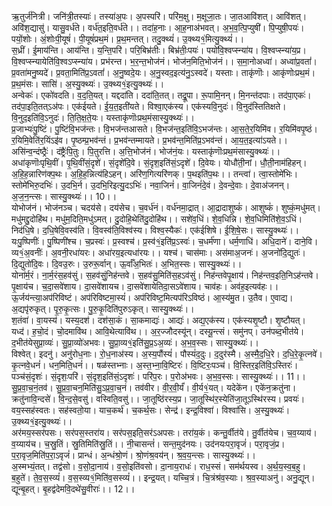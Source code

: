 

  
ऋ॒तुर्ज॑नित्री। जनि॑त्री॒तस्याः॑। तस्या॑अ॒पः। अ॒पस्परि॑। परि॑म॒क्षु। म॒क्षूजा॒तः। जा॒तआवि॑शत्। आवि॑शत्। अवि॑श॒द्यासु॑। यासु॒वर्ध॑ते। वर्ध॑त॒इति॒वर्ध॑ते।। तदा॑ह॒नाः। आ॒ह॒नाअ॑भवत्। अ॒भ॒व॒त्पि॒प्युषी॑। पि॒प्युषी॒पयः॑। पयों॒शोः। अं॒शोःपी॒यूषं॑। पी॒यूषं॑प्रथ॒मं। प्र॒थ॒मन्तत्। तदु॒क्थ्यं॑। उ॒क्थ्य१॒॑मित्यु॒क्थ्यं॑।।  
स॒ध्रीं। ई॒माय॑न्ति। आय॑न्ति। य॒न्ति॒परि॑। परि॒बिभ्र॑तीः। बिभ्र॑तीः॒पयः॑। पयो॑वि॒श्वप्स्न्या॑य। वि॒श्वप्स्न्या॑य॒प्र। वि॒श्वप्स्न्यायेति॑वि॒श्वऽप्स्न्या॑य। प्रभ॑रन्त। भ॒र॒न्त॒भोज॑नं। भोज॑न॒मिति॒भोज॑नं।। स॒मा॒नोअध्वा॑। अध्वा॑प्र॒वतां॑। प्र॒वता॑मनु॒ष्यदे॑। प्र॒वता॒मिति॑प्र॒ऽवतां॑। अ॒नु॒ष्वदे॒यः। अ॒नु॒स्वद॒इत्य॑नु॒ऽस्वदे॑। यस्ताः। ताकृ॑णॊः। आकृ॑णोःप्रथ॒मं। प्र॒थ॒मंसः। सासि॑। अ॒स्यु॒क्थ्यः॑। उ॒क्थ्य१॒॑इत्यु॒क्थ्यः॑।।  
अन्वेकः॑। एको॑वदति। व॒द॒ति॒यत्। यद्ददा॑ति। ददा॑ति॒तत्। तद्रू॒पा। रू॒पामि॒नन्। मि॒नन्त॑दपाः। तद॑पा॒एकः॑। तद॑पा॒इति॒तत्ऽअ॑पः। एक॑ईयते। ई॒य॒त॒इती॑यते। विश्वा॒एक॑स्य। एक॑स्यवि॒नुदः॑। वि॒नुद॑स्तितिक्षते। वि॒नुद॒इति॑वि॒ऽनुदः॑। ति॒ति॒क्ष॒ते॒यः। यस्ताकृ॑णॊःप्रथ॒मंसास्यु॒क्थ्यः॑।।  
प्र॒जाभ्यः॑पु॒ष्टिं। पु॒ष्टिंवि॒भज॑न्तः। वि॒भज॑न्तआसते। वि॒भज॑न्त॒इति॑वि॒ऽभज॑न्तः। आ॒स॒ते॒र॒यिमि॑व। र॒यिमि॑वपृ॒ष्ठं। र॒यिमि॒वेति॑र॒यिंऽइ॑व। पृ॒ष्ठम्प्र॒भव॑न्तं। प्र॒भव॑न्तम्मायते। प्र॒भव॑न्त॒मिति॑प्र॒ऽभव॑न्तं। आ॒य॒त॒इत्या॑ऽयते।। असि॑न्व॒न्दंष्ठ्रैः॑। दंष्ट्रैः॑पि॒तुः। पि॒तुरत्ति। अ॒त्ति॒भोज॑नं। भोज॑नं॒यः। यस्ताकृ॑णॊःप्रथ॒मंसास्यु॒क्थ्यः॑।।  
अधा॑कृणॊःपृथि॒वीं। पृ॒थि॒वींसं॒दृशे॑। सं॒दृशे॑दि॒वे। सं॒दृश॒इति॑सं॒ऽदृशे॑। दि॒वेयः। योधौ॑ती॒नां। धौ॒ती॒नाम॑हिहन्। अ॒हि॒ह॒न्नारिण॑क्प॒थः। अ॒हि॒ह॒न्नित्य॑हिऽहन्। अरि॑ण॒गित्यरि॑णक्। प॒थइति॑प॒थः।। तन्त्वा॑। त्वा॒स्तोमे॑भिः। स्तोमे॑भिरु॒दभिः॑। उ॒दभि॒र्न। उ॒दभि॒रिइत्यु॒दऽभिः॑। नवा॒जिनं॑। वा॒जिनं॑दे॒वं। दे॒वन्दे॒वाः। दे॒वाअ॑जनन्। अ॒ज॒न॒न्त्सः। सास्यु॒क्थ्यः॑।। 10।।  
योभोज॑नं। भोज॑नञ्च। चदय॑से। दय॑सेच। च॒वर्ध॑नं। वर्ध॑नमा॒द्रात्। आ॒द्रादाशुष्कं॑। आशुष्कं॑। शुष्कं॒मधु॑मत्। मधु॑मद्दु॒दोहि॑थ। मधु॑म॒दिति॒मधु॑ऽमत्। दु॒दोहि॒थेति॑दु॒दोहि॑थ।। सशे॑व॒धिं। शे॒व॒धिन्नि। शे॒व॒धिमिति॑शे॒व॒ऽधिं। निद॑धि॒षे। द॒धि॒षेवि॒वस्व॑ति। वि॒वस्व॑ति॒विश्व॑स्य। विश्व॒स्यैकः॑। एक॑ईशिषे। ई॒शि॒षे॒सः। सास्यु॒क्थ्यः॑।।  
यःपु॒ष्पिणीः॑। पु॒ष्पिणी॑श्च। च॒प्रस्वः॑। प्र॒स्वश्च॑। प्र॒स्व॑१॒॑इति॑प्र॒ऽस्वः॑। च॒धर्म॑णा। धर्म॒णाधि॑। अधि॒दाने॑। दाने॒वि। व्य१॒॑अ॒वनीः॑। अ॒वनी॒रधा॑यरः। अधा॑रय॒इत्यधा॑रयः।। यश्च॑। चास॑माः। अस॑माअ॒जनः॑। अ॒जनो॑दि॒द्युतः॑। दि॒द्युतो॑दि॒वः। दि॒वउ॒रुः। उ॒रुरू॒र्वान्। ऊ॒र्वाँअ॒भितः॑। अ॒भित॒स्सः। सास्यु॒क्थ्यः॑।।  
योना॑र्म॒रं। ना॒र्म॒रंस॒हव॑सुं। स॒हव॑सुं॒निह॑न्तवे। स॒हव॑सु॒मिति॑स॒हऽव॑सुं। निह॑न्तवेपृ॒क्षाय॑। निह॑न्तव॒इति॒निऽह॑न्तवे। पृ॒क्षाय॑च। च॒दा॒सवे॑शाय। दा॒सवे॑शायच। दा॒सवे॑शायेतिदा॒सऽवे॑शाय। चाव॑हः। अव॑ह॒इत्यव॑हः।। ऊ॒र्जय॑न्त्या॒अप॑रिविष्टं। अप॑रिविष्टमा॒स्यं॑। अप॑रिविष्ट॒मित्यप॑रिऽविष्ठं। आ॒स्य॑मु॒त। उ॒तैव। ए॒वाद्य। अ॒द्यपृ॑रुकृत्। पृ॒रु॒कृ॒त्सः। पु॒रु॒कृ॒दिति॑पुरुऽकृत्। सास्यु॒क्थ्यः॑।।  
श॒तंवा॑। वा॒यस्य॑। यस्य॒दश॑। दश॑सा॒कं। सा॒कमाद्यः॑। आद्यः॑। अद्य॒एक॑स्य। एक॑स्यशृ॒ष्टौ। शृ॒ष्टौयत्। यध्द॑। ह॒चो॒दं। चो॒दमावि॑थ। आवि॒थेत्यावि॑थ।। अ॒र॒ज्जौदस्यू॑न्। दस्यू॒न्त्सं। समु॑नप्। उन॑पब्द॒भीत॑ये। द॒भीत॑येसुप्रा॒व्यः॑। सु॒प्रा॒व्यो॑अभवः। सु॒प्रा॒व्य१॒॑इति॑सु॒प्र॒ऽअ॒व्यः॑। अ॒भ॒व॒स्सः। सास्यु॒क्थ्यः॑।।  
विश्वेत्। इदनु॑। अनु॑रोध॒नाः। रो॒ध॒नाअ॑स्य। अ॒स्य॒पौंस्यं॑। पौस्यं॑द॒दुः। द॒दुर॑स्मै। अ॒स्मै॒द॒धि॒रे। द॒धि॒रे॒कृ॒त्नवे॑। कृ॒त्नवे॒धनं॑। धन॒मिति॒धनं॑।। षळ॑स्तभ्नाः। अ॒स्त॒भ्ना॒वि॒ष्टिरः॑। वि॒ष्टिरः॒पञ्च॑। वि॒स्तिर॒इति॑वि॒ऽस्तिरः॑। पञ्च॑सं॒दृशः॑। सं॒दृशः॒परि॑। सं॒दृश॒इति॑सं॒ऽदृशः॑। परि॑प॒रः। प॒रोअ॑भवः। अ॒भ॒व॒स्सः। सास्यु॒क्थ्यः॑।। 11।।  
सु॒प्र॒वा॒च॒नं॒तव॑। सु॒प्र॒वा॒चन॒मिति॑सु॒ऽप्र॒वा॒च॒नं। तव॑वीर। वी॒र॒वी॒र्यं॑। वी॒र्य१॒॑यत्। यदेके॑न। एके॑न॒क्रतु॑ना। क्रतु॑नावि॒न्दसे॑। वि॒न्द॒से॒वसु॑। वस्विति॒वसु॑।। जा॒तूष्ठि॑रस्य॒प्र। जा॒तूस्थि॑र॒स्येति॑जा॒तूऽस्थि॑रस्य। प्रवयः॑। वय॒स्सह॑स्वतः। सह॑स्वतो॒या। याच॒कर्थ॑। च॒कर्थ॒सः। सेन्द्र॑। इन्द्र॒विश्वा॑। विश्वा॑सि। अ॒स्यु॒क्थ्यः॑। उ॒क्थ्य१॒॑इत्यु॒क्थ्यः॑।।  
अर॑मय॒स्सर॑पसः। सर॑पस॒स्तरा॑य। सर॑पस॒इति॒सर॑ऽअपसः। तरा॑य॒कं। कन्तु॒र्वीत॑ये। तु॒र्वीत॑येच। च॒व॒य्याय॑। व॒य्याय॑च। च॒स्रु॒तिं। स्रु॒तिमिति॑स्रु॒तिं।। नी॒चासन्तं॑। सन्त॒मुद॑नयः। उद॑नयःपरा॒वृजं॑। परा॒वृजं॒प्र। प॒रा॒वृज॒मिति॑प॒रा॒ऽवृजं॑। प्रान्धं। अ॒न्धंश्रो॒णं। श्रो॒णंश्र॒वय॑न्। श्र॒व॒य॒न्त्सः। सास्यु॒क्थ्यः॑।।  
अ॒स्मभ्यं॒तत्। तद्व॑सो। व॒सो॒दा॒नाय॑। व॒सो॒इति॑वसो। दा॒नाय॒राधः॑। राध॒स्सं। सम॑र्थयस्व। अ॒र्थ॒य॒स्व॒ब॒हु। ब॒हुते॑। ते॒व॒स॒स्व्यं॑। व॒स॒स्व्य१॒॑मिति॑व॒सस्व्यं॑।। इन्द्र॒यत्। यच्चि॒त्रं। चि॒त्रंश्र॑व॒स्याः। श्र॒व॒स्याअनु॑। अनु॒द्यून्। द्यून्बृ॒हत्। बृ॒हद्व॑देमवि॒दथे॑सु॒वीराः॑।। 12।।  
